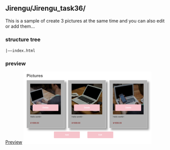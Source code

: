 ## Jirengu/Jirengu_task36/
This is a sample of create 3 pictures at the same time and you can also edit or add them...

### structure tree
```
|——index.html
```

### preview
[Preview](https://kisky3.github.io/Jirengu/Jirengu_task36/index.html)
<img src="../preview_image/task_36.png" style="width:400px">
